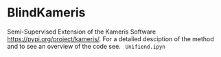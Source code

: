 # BlindKameris
Semi-Supervised Extension of the Kameris Software https://pypi.org/project/kameris/. For a detailed desciption of the method and to see an overview of the code see. ``` Unifiend.ipyn```

